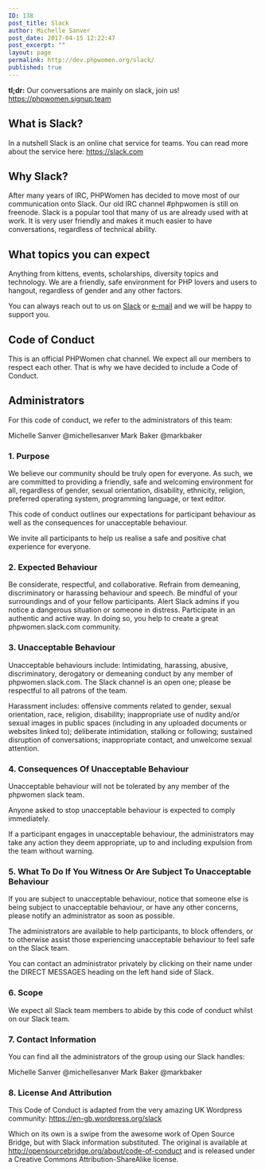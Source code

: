 ```yaml
---
ID: 138
post_title: Slack
author: Michelle Sanver
post_date: 2017-04-15 12:22:47
post_excerpt: ""
layout: page
permalink: http://dev.phpwomen.org/slack/
published: true
---
```

<strong>tl;dr:</strong> Our conversations are mainly on slack, join us! <a href="https://phpwomen.signup.team">https://phpwomen.signup.team</a>
<h2>What is Slack?</h2>
In a nutshell Slack is an online chat service for teams. You can read more about the service here: <a href="https://slack.com">https://slack.com</a>
<h2>Why Slack?</h2>
After many years of IRC, PHPWomen has decided to move most of our communication onto Slack. Our old IRC channel #phpwomen is still on freenode. Slack is a popular tool that many of us are already used with at work. It is very user friendly and makes it much easier to have conversations, regardless of technical ability.
<h2>What topics you can expect</h2>
Anything from kittens, events, scholarships, diversity topics and technology. We are a friendly, safe environment for PHP lovers and users to hangout, regardless of gender and any other factors.

You can always reach out to us on <a href="https://phpwomen.signup.team">Slack</a> or <a href="mailto:hello@phpwomen.org">e-mail</a> and we will be happy to support you.
<h2>Code of Conduct</h2>
This is an official PHPWomen chat channel. We expect all our members to respect each other. That is why we have decided to include a Code of Conduct.
<h2>Administrators</h2>
For this code of conduct, we refer to the administrators of this team:

Michelle Sanver @michellesanver
Mark Baker @markbaker
<h3>1. Purpose</h3>
We believe our community should be truly open for everyone. As such, we are committed to providing a friendly, safe and welcoming environment for all, regardless of gender, sexual orientation, disability, ethnicity, religion, preferred operating system, programming language, or text editor.

This code of conduct outlines our expectations for participant behaviour as well as the consequences for unacceptable behaviour.

We invite all participants to help us realise a safe and positive chat experience for everyone.
<h3>2. Expected Behaviour</h3>
Be considerate, respectful, and collaborative.
Refrain from demeaning, discriminatory or harassing behaviour and speech.
Be mindful of your surroundings and of your fellow participants. Alert Slack admins if you notice a dangerous situation or someone in distress.
Participate in an authentic and active way. In doing so, you help to create a great phpwomen.slack.com community.
<h3>3. Unacceptable Behaviour</h3>
Unacceptable behaviours include: Intimidating, harassing, abusive, discriminatory, derogatory or demeaning conduct by any member of phpwomen.slack.com. The Slack channel is an open one; please be respectful to all patrons of the team.

Harassment includes: offensive comments related to gender, sexual orientation, race, religion, disability; inappropriate use of nudity and/or sexual images in public spaces (including in any uploaded documents or websites linked to); deliberate intimidation, stalking or following; sustained disruption of conversations; inappropriate contact, and unwelcome sexual attention.
<h3>4. Consequences Of Unacceptable Behaviour</h3>
Unacceptable behaviour will not be tolerated by any member of the phpwomen slack team.

Anyone asked to stop unacceptable behaviour is expected to comply immediately.

If a participant engages in unacceptable behaviour, the administrators may take any action they deem appropriate, up to and including expulsion from the team without warning.
<h3>5. What To Do If You Witness Or Are Subject To Unacceptable Behaviour</h3>
If you are subject to unacceptable behaviour, notice that someone else is being subject to unacceptable behaviour, or have any other concerns, please notify an administrator as soon as possible.

The administrators are available to help participants, to block offenders, or to otherwise assist those experiencing unacceptable behaviour to feel safe on the Slack team.

You can contact an administrator privately by clicking on their name under the DIRECT MESSAGES heading on the left hand side of Slack.
<h3>6. Scope</h3>
We expect all Slack team members to abide by this code of conduct whilst on our Slack team.
<h3>7. Contact Information</h3>
You can find all the administrators of the group using our Slack handles:

Michelle Sanver @michellesanver
Mark Baker @markbaker
<h3>8. License And Attribution</h3>
This Code of Conduct is adapted from the very amazing UK Wordpress community: <a href="https://en-gb.wordpress.org/slack/">https://en-gb.wordpress.org/slack</a>

Which on its own is a swipe from the awesome work of Open Source Bridge, but with Slack information substituted. The original is available at <a href="http://opensourcebridge.org/about/code-of-conduct/">http://opensourcebridge.org/about/code-of-conduct</a> and is released under a Creative Commons Attribution-ShareAlike license.